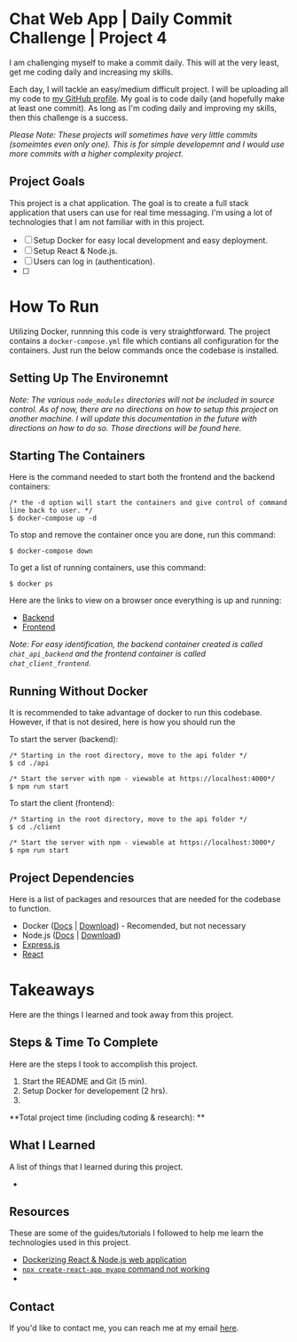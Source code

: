 # Chat Web App | Daily Commit Challenge | Project 4

I am challenging myself to make a commit daily. This will at the very least, get me coding daily and increasing my skills. 

Each day, I will tackle an easy/medium difficult project. I will be uploading all my code to [my GitHub profile](https://github.com/willbushie). My goal is to code daily (and hopefully make at least one commit). As long as I'm coding daily and improving my skills, then this challenge is a success.

*Please Note: These projects will sometimes have very little commits (someimtes even only one). This is for simple developemnt and I would use more commits with a higher complexity project.*

## Project Goals

This project is a chat application. The goal is to create a full stack application that users can use for real time messaging. I'm using a lot of technologies that I am not familiar with in this project. 

- [ ] Setup Docker for easy local development and easy deployment. 
- [ ] Setup React & Node.js. 
- [ ] Users can log in (authentication).
- [ ] 


# How To Run

Utilizing Docker, runnning this code is very straightforward. The project contains a `docker-compose.yml` file which contians all configuration for the containers. Just run the below commands once the codebase is installed. 

## Setting Up The Environemnt

*Note: The various `node_modules` directories will not be included in source control. As of now, there are no directions on how to setup this project on another machine. I will update this documentation in the future with directions on how to do so. Those directions will be found here.*

## Starting The Containers
Here is the command needed to start both the frontend and the backend containers:
```
/* the -d option will start the containers and give control of command line back to user. */
$ docker-compose up -d
```

To stop and remove the container once you are done, run this command:
```
$ docker-compose down
```

To get a list of running containers, use this command: 
```
$ docker ps
```

Here are the links to view on a browser once everything is up and running:
- [Backend](http://localhost:4000/)
- [Frontend](http://localhost:3000/)

*Note: For easy identification, the backend container created is called `chat_api_backend` and the frontend container is called `chat_client_frontend`.*

## Running Without Docker

It is recommended to take advantage of docker to run this codebase. However, if that is not desired, here is how you should run the 

To start the server (backend):
```
/* Starting in the root directory, move to the api folder */
$ cd ./api

/* Start the server with npm - viewable at https://localhost:4000*/
$ npm run start
```

To start the client (frontend):
```
/* Starting in the root directory, move to the api folder */
$ cd ./client

/* Start the server with npm - viewable at https://localhost:3000*/
$ npm run start
```

## Project Dependencies

Here is a list of packages and resources that are needed for the codebase to function.

- Docker ([Docs](https://docs.docker.com/) | [Download](https://www.docker.com/get-started/)) - Recomended, but not necessary
- Node.js ([Docs](https://nodejs.org/en/docs) | [Download](https://nodejs.org/en/download))
- [Express.js](https://expressjs.com/)
- [React](https://react.dev/)

# Takeaways

Here are the things I learned and took away from this project.

## Steps & Time To Complete

Here are the steps I took to accomplish this project. 

1. Start the README and Git (5 min).
2. Setup Docker for developement (2 hrs).
3. 

**Total project time (including coding & research): **

## What I Learned

A list of things that I learned during this project.

- 

## Resources

These are some of the guides/tutorials I followed to help me learn the technologies used in this project. 

- [Dockerizing React & Node.js web application](https://dev.to/andrewbaisden/how-to-use-docker-in-your-node-and-react-applications-597e)
- [`npx create-react-app myapp` command not working](https://stackoverflow.com/questions/53657920/i-cant-install-react-using-npx-create-react-app)
- 

## Contact

If you'd like to contact me, you can reach me at my email [here](mailto:willbushie@gmail.com).